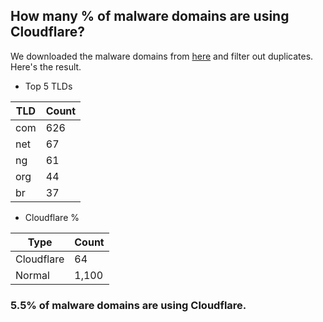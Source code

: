 ## How many % of malware domains are using Cloudflare?


We downloaded the malware domains from [here](https://urlhaus.abuse.ch) and filter out duplicates.
Here's the result.


[//]: # (start replacement)


- Top 5 TLDs

| TLD | Count |
| --- | --- |
| com | 626 |
| net | 67 |
| ng | 61 |
| org | 44 |
| br | 37 |


- Cloudflare %

| Type | Count |
| --- | --- |
| Cloudflare | 64 |
| Normal | 1,100 |


### 5.5% of malware domains are using Cloudflare.